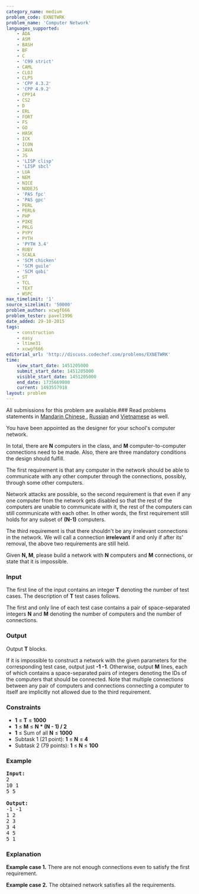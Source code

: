 ```yaml
---
category_name: medium
problem_code: EXNETWRK
problem_name: 'Computer Network'
languages_supported:
    - ADA
    - ASM
    - BASH
    - BF
    - C
    - 'C99 strict'
    - CAML
    - CLOJ
    - CLPS
    - 'CPP 4.3.2'
    - 'CPP 4.9.2'
    - CPP14
    - CS2
    - D
    - ERL
    - FORT
    - FS
    - GO
    - HASK
    - ICK
    - ICON
    - JAVA
    - JS
    - 'LISP clisp'
    - 'LISP sbcl'
    - LUA
    - NEM
    - NICE
    - NODEJS
    - 'PAS fpc'
    - 'PAS gpc'
    - PERL
    - PERL6
    - PHP
    - PIKE
    - PRLG
    - PYPY
    - PYTH
    - 'PYTH 3.4'
    - RUBY
    - SCALA
    - 'SCM chicken'
    - 'SCM guile'
    - 'SCM qobi'
    - ST
    - TCL
    - TEXT
    - WSPC
max_timelimit: '1'
source_sizelimit: '50000'
problem_author: xcwgf666
problem_tester: pavel1996
date_added: 29-10-2015
tags:
    - construction
    - easy
    - ltime31
    - xcwgf666
editorial_url: 'http://discuss.codechef.com/problems/EXNETWRK'
time:
    view_start_date: 1451205000
    submit_start_date: 1451205000
    visible_start_date: 1451205000
    end_date: 1735669800
    current: 1493557918
layout: problem
---
```

All submissions for this problem are available.###  Read problems statements in [Mandarin Chinese ](http://www.codechef.com/download/translated/LTIME31/mandarin/EXNETWRK.pdf), [Russian](http://www.codechef.com/download/translated/LTIME31/russian/EXNETWRK.pdf) and [Vietnamese](http://www.codechef.com/download/translated/LTIME31/vietnamese/EXNETWRK.pdf) as well.

You have been appointed as the designer for your school's computer network.

In total, there are **N** computers in the class, and **M** computer-to-computer connections need to be made. Also, there are three mandatory conditions the design should fulfill.

The first requirement is that any computer in the network should be able to communicate with any other computer through the connections, possibly, through some other computers.

Network attacks are possible, so the second requirement is that even if any one computer from the network gets disabled so that the rest of the computers are unable to communicate with it, the rest of the computers can still communicate with each other. In other words, the first requirement still holds for any subset of **(N-1)** computers.

The third requirement is that there shouldn't be any irrelevant connections in the network. We will call a connection **irrelevant** if and only if after its' removal, the above two requirements are still held.

Given **N, M**, please build a network with **N** computers and **M** connections, or state that it is impossible.

### Input

The first line of the input contains an integer **T** denoting the number of test cases. The description of **T** test cases follows.

The first and only line of each test case contains a pair of space-separated integers **N** and **M** denoting the number of computers and the number of connections.

### Output

Output **T** blocks.

If it is impossible to construct a network with the given parameters for the corresponding test case, output just **-1 -1**. Otherwise, output **M** lines, each of which contains a space-separated pairs of integers denoting the IDs of the computers that should be connected. Note that multiple connections between any pair of computers and connections connecting a computer to itself are implicitly not allowed due to the third requirement.

### Constraints

- **1** ≤ **T** ≤ **1000**
- **1** ≤ **M** ≤ **N \* (N - 1) / 2**
- **1** ≤ Sum of all **N** ≤ **1000**
- Subtask 1 (21 point): **1** ≤ **N** ≤ **4**
- Subtask 2 (79 points): **1** ≤ **N** ≤ **100**

### Example

<pre><b>Input:</b>
<tt>2
10 1
5 5</tt>

<b>Output:</b>
<tt>-1 -1
1 2
2 3
3 4
4 5
5 1</tt>
</pre>
### Explanation

**Example case 1.** There are not enough connections even to satisfy the first requirement.

**Example case 2.** The obtained network satisfies all the requirements.
